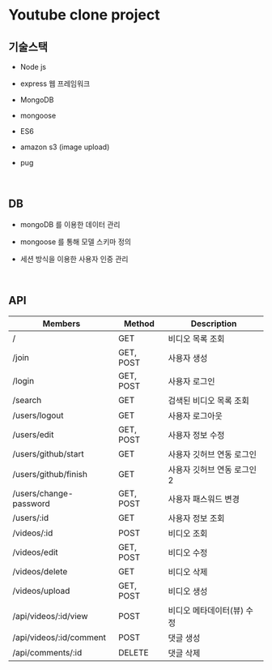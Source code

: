 # Youtube clone project

## 기술스택

- Node js
- express 웹 프레임워크
- MongoDB
- mongoose
- ES6
- amazon s3 (image upload)
- pug

  <br>

## DB

- mongoDB 를 이용한 데이터 관리
- mongoose 를 통해 모델 스키마 정의
- 세션 방식을 이용한 사용자 인증 관리

  <br>

## API

| Members                 | Method    | Description                |
| ----------------------- | --------- | -------------------------- |
| /                       | GET       | 비디오 목록 조회           |
| /join                   | GET, POST | 사용자 생성                |
| /login                  | GET, POST | 사용자 로그인              |
| /search                 | GET       | 검색된 비디오 목록 조회    |
| /users/logout           | GET       | 사용자 로그아웃            |
| /users/edit             | GET, POST | 사용자 정보 수정           |
| /users/github/start     | GET       | 사용자 깃허브 연동 로그인  |
| /users/github/finish    | GET       | 사용자 깃허브 연동 로그인2 |
| /users/change-password  | GET, POST | 사용자 패스워드 변경       |
| /users/:id              | GET       | 사용자 정보 조회           |
| /videos/:id             | POST      | 비디오 조회                |
| /videos/edit            | GET, POST | 비디오 수정                |
| /videos/delete          | GET       | 비디오 삭제                |
| /videos/upload          | GET, POST | 비디오 생성                |
| /api/videos/:id/view    | POST      | 비디오 메타데이터(뷰) 수정 |
| /api/videos/:id/comment | POST      | 댓글 생성                  |
| /api/comments/:id       | DELETE    | 댓글 삭제                  |
